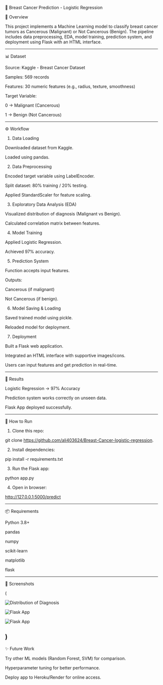 🧬 Breast Cancer Prediction - Logistic Regression

📌 Overview

This project implements a Machine Learning model to classify breast cancer tumors as Cancerous (Malignant) or Not Cancerous (Benign).
The pipeline includes data preprocessing, EDA, model training, prediction system, and deployment using Flask with an HTML interface.


---

📊 Dataset

Source: Kaggle - Breast Cancer Dataset

Samples: 569 records

Features: 30 numeric features (e.g., radius, texture, smoothness)

Target Variable:

0 → Malignant (Cancerous)

1 → Benign (Not Cancerous)




---

⚙ Workflow

1. Data Loading

Downloaded dataset from Kaggle.

Loaded using pandas.



2. Data Preprocessing

Encoded target variable using LabelEncoder.

Split dataset: 80% training / 20% testing.

Applied StandardScaler for feature scaling.



3. Exploratory Data Analysis (EDA)

Visualized distribution of diagnosis (Malignant vs Benign).

Calculated correlation matrix between features.


4. Model Training

Applied Logistic Regression.

Achieved 97% accuracy.



5. Prediction System

Function accepts input features.

Outputs:

Cancerous (if malignant)

Not Cancerous (if benign).




6. Model Saving & Loading

Saved trained model using pickle.

Reloaded model for deployment.



7. Deployment

Built a Flask web application.

Integrated an HTML interface with supportive images/icons.

Users can input features and get prediction in real-time.





---

🧪 Results

Logistic Regression → 97% Accuracy

Prediction system works correctly on unseen data.

Flask App deployed successfully.



---

🚀 How to Run

1. Clone this repo:

git clone https://github.com/ali403624/Breast-Cancer-logistic-regression.


2. Install dependencies:

pip install -r requirements.txt


3. Run the Flask app:

python app.py


4. Open in browser:

http://127.0.0.1:5000/predict




---

📦 Requirements

Python 3.8+

pandas

numpy

scikit-learn

matplotlib

flask



---


📸 Screenshots

(

![Distribution of Diagnosis](<img width="741" height="590" alt="Screenshot 2025-09-17 020057" src="https://github.com/user-attachments/assets/96005396-2bce-4a99-9f8f-15d91bb21ab0" />)


![Flask App](<img width="1302" height="880" alt="Screenshot 2025-09-17 022204" src="https://github.com/user-attachments/assets/a55cbed1-c44c-4240-8db7-d309722b45cf" />)



![Flask App](<img width="1284" height="861" alt="Screenshot 2025-09-17 022304" src="https://github.com/user-attachments/assets/87caeef1-dedc-419d-88f6-60726c2f1afa" />)

)
---

✨ Future Work

Try other ML models (Random Forest, SVM) for comparison.

Hyperparameter tuning for better performance.

Deploy app to Heroku/Render for online access.
